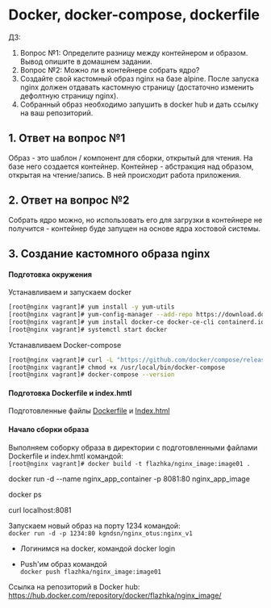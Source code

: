 # Docker, docker-compose, dockerfile
 
ДЗ:
1) Вопрос №1: Определите разницу между контейнером и образом. Вывод опишите в домашнем задании.
2) Вопрос №2: Можно ли в контейнере собрать ядро?
3) Создайте свой кастомный образ nginx на базе alpine. После запуска nginx должен отдавать кастомную страницу (достаточно изменить дефолтную страницу nginx).
4) Собранный образ необходимо запушить в docker hub и дать ссылку на ваш репозиторий. 

## 1. Ответ на вопрос №1
Образ - это шаблон / компонент для сборки, открытый для чтения. На базе него создается контейнер. Контейнер - абстракция над образом, открытая на чтение/запись. В ней происходит работа приложения.

## 2. Ответ на вопрос №2
Собрать ядро можно, но использовать его для загрузки в контейнере не получится - контейнер буде запущен на основе ядра хостовой системы.

## 3. Создание кастомного образа nginx
#### Подготовка окружения
Устанавливаем и запускаем docker
```sh
[root@nginx vagrant]# yum install -y yum-utils
[root@nginx vagrant]# yum-config-manager --add-repo https://download.docker.com/linux/centos/docker-ce.repo
[root@nginx vagrant]# yum install docker-ce docker-ce-cli containerd.io docker-buildx-plugin docker-compose-plugin
[root@nginx vagrant]# systemctl start docker
```

Устанавливаем Docker-compose
```sh
[root@nginx vagrant]# curl -L "https://github.com/docker/compose/releases/download/1.24.1/docker-compose-$(uname -s)-$(uname -m)" -o /usr/local/bin/docker-compose
[root@nginx vagrant]# chmod +x /usr/local/bin/docker-compose
[root@nginx vagrant]# docker-compose --version
```

#### Подготовка Dockerfile и index.hmtl
Подготовленные файлы [Dockerfile](https://github.com/flazhka/otuslab-homework/blob/master/Lab14/Dockerfile) и [Index.html](https://github.com/flazhka/otuslab-homework/blob/master/Lab14/Index.html)

#### Начало сборки образа

Выполняем соборку образа в директории с подготовленными файлами Dockerfile и index.hmtl командой:  
`[root@nginx vagrant]# docker build -t flazhka/nginx_image:image01 .`








docker run -d --name nginx_app_container -p 8081:80 nginx_app_image

docker ps

curl localhost:8081


Запускаем новый образ на порту 1234 командой:  
`docker run -d -p 1234:80 kgndsn/nginx_otus:nginx_v1`

- Логинимся на docker, командой docker login

- Push'им образ командой  
`docker push flazhka/nginx_image:image01`









Ссылка на репозиторий в Docker hub: 
https://hub.docker.com/repository/docker/flazhka/nginx_image/

















